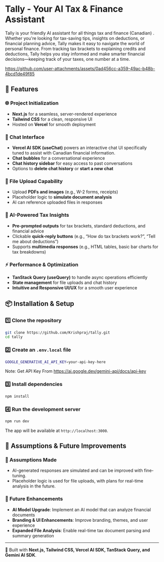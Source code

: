 # Tally - Your AI Tax & Finance Assistant

Tally is your friendly AI assistant for all things tax and finance (Canadian) . Whether you're looking for tax-saving tips, insights on deductions, or financial planning advice, Tally makes it easy to navigate the world of personal finance. From tracking tax brackets to explaining credits and deductions, Tally helps you stay informed and make smarter financial decisions—keeping track of your taxes, one number at a time.


https://github.com/user-attachments/assets/0ad456cc-a359-49ac-b48b-4bcd1de49f85


## 🚀 Features

### 🌐 Project Initialization
- **Next.js** for a seamless, server-rendered experience  
- **Tailwind CSS** for a clean, responsive UI  
- Hosted on **Vercel** for smooth deployment  

### 💬 Chat Interface
- **Vercel AI SDK (useChat)** powers an interactive chat UI specifically tuned to assist with Canadian financial information.  
- **Chat bubbles** for a conversational experience  
- **Chat history sidebar** for easy access to past conversations  
- Options to **delete chat history** or **start a new chat**  

### 📂 File Upload Capability
- Upload **PDFs and images** (e.g., W-2 forms, receipts)  
- Placeholder logic to **simulate document analysis**  
- AI can reference uploaded files in responses  

### 🤖 AI-Powered Tax Insights
- **Pre-prompted outputs** for tax brackets, standard deductions, and financial advice  
- Clickable **quick-reply buttons** (e.g., “How do tax brackets work?”, “Tell me about deductions”)  
- Supports **multimedia responses** (e.g., HTML tables, basic bar charts for tax breakdowns)  

### ⚡ Performance & Optimization
- **TanStack Query (useQuery)** to handle async operations efficiently  
- **State management** for file uploads and chat history  
- **Intuitive and Responsive UI/UX** for a smooth user experience  

## 📦 Installation & Setup

### 1️⃣ Clone the repository
```sh
git clone https://github.com/Krishpraj/tally.git
cd tally
```

### 2️⃣ Create an `.env.local` file
```sh
GOOGLE_GENERATIVE_AI_API_KEY=your-api-key-here
```
Note: Get API Key From https://ai.google.dev/gemini-api/docs/api-key 
### 3️⃣ Install dependencies
```sh
npm install
```

### 4️⃣ Run the development server
```sh
npm run dev
```
The app will be available at `http://localhost:3000`.

## 📖 Assumptions & Future Improvements

### 🔹 Assumptions Made
- AI-generated responses are simulated and can be improved with fine-tuning.
- Placeholder logic is used for file uploads, with plans for real-time analysis in the future.

### 🚀 Future Enhancements
- **AI Model Upgrade**: Implement an AI model that can analyze financial documents  
- **Branding & UI Enhancements**: Improve branding, themes, and user experience  
- **Expanded File Analysis**: Enable real-time tax document parsing and summary generation  

---

🚀 Built with **Next.js, Tailwind CSS, Vercel AI SDK, TanStack Query, and Gemini AI SDK**.  




